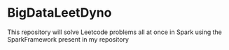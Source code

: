 # BigDataLeetDyno
This repository will solve Leetcode problems all at once in Spark using the SparkFramework present in my repository
